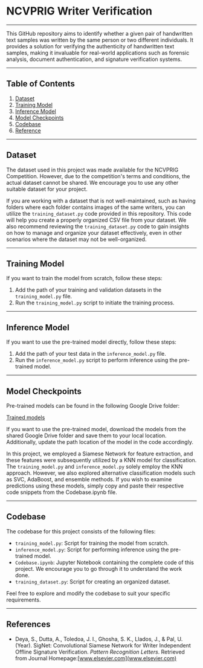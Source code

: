 # NCVPRIG Writer Verification
----------------------------------------------------------------------------------------------------------------------------------------------------------------------

This GitHub repository aims to identify whether a given pair of handwritten text samples was written by the same person or two different individuals. It provides a solution for verifying the authenticity of handwritten text samples, making it invaluable for real-world applications such as forensic analysis, document authentication, and signature verification systems.

----------------------------------------------------------------------------------------------------------------------------------------------------------------------

## Table of Contents

1. [Dataset](#dataset)
2. [Training Model](#training-model)
3. [Inference Model](#inference-model)
4. [Model Checkpoints](#model-checkpoints)
5. [Codebase](#codebase)
6. [Reference](#reference)

----------------------------------------------------------------------------------------------------------------------------------------------------------------------

## Dataset <a name="dataset"></a>

The dataset used in this project was made available for the NCVPRIG Competition. However, due to the competition's terms and conditions, the actual dataset cannot be shared. We encourage you to use any other suitable dataset for your project.

If you are working with a dataset that is not well-maintained, such as having folders where each folder contains images of the same writers, you can utilize the `training_dataset.py` code provided in this repository. This code will help you create a properly organized CSV file from your dataset. We also recommend reviewing the `training_dataset.py` code to gain insights on how to manage and organize your dataset effectively, even in other scenarios where the dataset may not be well-organized.

----------------------------------------------------------------------------------------------------------------------------------------------------------------------

## Training Model <a name="training-model"></a>

If you want to train the model from scratch, follow these steps:

1. Add the path of your training and validation datasets in the `training_model.py` file.
2. Run the `training_model.py` script to initiate the training process.

----------------------------------------------------------------------------------------------------------------------------------------------------------------------

## Inference Model <a name="inference-model"></a>

If you want to use the pre-trained model directly, follow these steps:

1. Add the path of your test data in the `inference_model.py` file.
2. Run the `inference_model.py` script to perform inference using the pre-trained model.

----------------------------------------------------------------------------------------------------------------------------------------------------------------------

## Model Checkpoints <a name="model-checkpoints"></a>

Pre-trained models can be found in the following Google Drive folder:

[Trained models](https://drive.google.com/drive/folders/1GY2brp7-rYLxwLa6WBMvyC_SY3cjr1Cv?usp=sharing)

If you want to use the pre-trained model, download the models from the shared Google Drive folder and save them to your local location. Additionally, update the path location of the model in the code accordingly.

In this project, we employed a Siamese Network for feature extraction, and these features were subsequently utilized by a KNN model for classification. The `training_model.py` and `inference_model.py` solely employ the KNN approach. However, we also explored alternative classification models such as SVC, AdaBoost, and ensemble methods. If you wish to examine predictions using these models, simply copy and paste their respective code snippets from the Codebase.ipynb file.

----------------------------------------------------------------------------------------------------------------------------------------------------------------------

## Codebase <a name="codebase"></a>

The codebase for this project consists of the following files:

- `training_model.py`: Script for training the model from scratch.
- `inference_model.py`: Script for performing inference using the pre-trained model.
- `Codebase.ipynb`: Jupyter Notebook containing the complete code of this project. We encourage you to go through it to understand the work done.
- `training_dataset.py`: Script for creating an organized dataset.

Feel free to explore and modify the codebase to suit your specific requirements.

----------------------------------------------------------------------------------------------------------------------------------------------------------------------
## References <a name="reference"></a>

- Deya, S., Dutta, A., Toledoa, J. I., Ghosha, S. K., Llados, J., & Pal, U. (Year). SigNet: Convolutional Siamese Network for Writer Independent Offline Signature Verification. _Pattern Recognition Letters_. Retrieved from Journal Homepage:[www.elsevier.com](www.elsevier.com)

